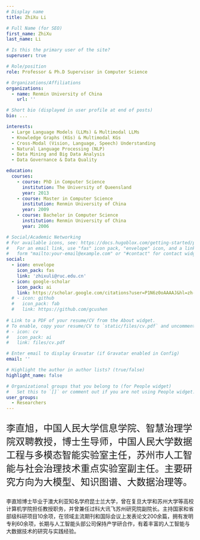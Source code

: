 ```yaml
---
# Display name
title: ZhiXu Li

# Full Name (for SEO)
first_name: ZhiXu
last_name: Li

# Is this the primary user of the site?
superuser: true

# Role/position
role: Professor & Ph.D Supervisor in Computer Science

# Organizations/Affiliations
organizations:
  - name: Renmin University of China
    url: ''

# Short bio (displayed in user profile at end of posts)
bio: ...

interests:
  - Large Language Models (LLMs) & Multimodal LLMs
  - Knowledge Graphs (KGs) & Multimodal KGs
  - Cross-Modal (Vision, Language, Speech) Understanding
  - Natural Language Processing (NLP)
  - Data Mining and Big Data Analysis
  - Data Governance & Data Quality

education:
  courses:
    - course: PhD in Computer Science
      institution: The University of Queensland
      year: 2013
    - course: Master in Computer Science
      institution: Renmin University of China
      year: 2009
    - course: Bachelor in Computer Science
      institution: Renmin University of China
      year: 2006

# Social/Academic Networking
# For available icons, see: https://docs.hugoblox.com/getting-started/page-builder/#icons
#   For an email link, use "fas" icon pack, "envelope" icon, and a link in the
#   form "mailto:your-email@example.com" or "#contact" for contact widget.
social:
  - icon: envelope
    icon_pack: fas
    link: 'zhixuli@ruc.edu.cn'
  - icon: google-scholar
    icon_pack: ai
    link: https://scholar.google.com/citations?user=P1N6z0oAAAAJ&hl=zh-CN&oi=ao
  # - icon: github
  #   icon_pack: fab
  #   link: https://github.com/gcushen
  
# Link to a PDF of your resume/CV from the About widget.
# To enable, copy your resume/CV to `static/files/cv.pdf` and uncomment the lines below.
# - icon: cv
#   icon_pack: ai
#   link: files/cv.pdf

# Enter email to display Gravatar (if Gravatar enabled in Config)
email: ''

# Highlight the author in author lists? (true/false)
highlight_name: false

# Organizational groups that you belong to (for People widget)
#   Set this to `[]` or comment out if you are not using People widget.
user_groups:
  - Researchers
---
```


<p style="font-size: 25px;">李直旭，中国人民大学信息学院、智慧治理学院双聘教授，博士生导师，中国人民大学数据工程与多模态智能实验室主任，苏州市人工智能与社会治理技术重点实验室副主任。主要研究方向为大模型、知识图谱、大数据治理等。

李直旭博士毕业于澳大利亚知名学府昆士兰大学，曾在复旦大学和苏州大学等高校计算机学院担任教授职务，并曾兼任过科大讯飞苏州研究院副院长。主持国家和省部级科研项目10余项，在领域主流期刊和国际会议上发表论文200余篇，拥有发明专利60余项，长期与人工智能头部公司保持产学研合作，有着丰富的人工智能与大数据技术的研究与实践经验。</p>